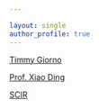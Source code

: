 ```yaml
---

layout: single
author_profile: true
---
```



[Timmy Giorno](https://timmygiorno.github.io/)

[Prof. Xiao Ding](http://ir.hit.edu.cn/~xding/)

[SCIR](http://ir.hit.edu.cn/)



